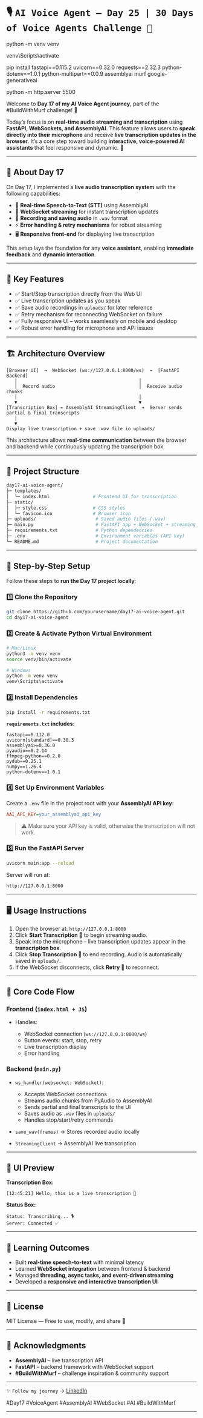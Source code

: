 # 🎙️ `AI Voice Agent – Day 25 | 30 Days of Voice Agents Challenge 🚀`



python -m venv venv

venv\Scripts\activate

pip install fastapi==0.115.2 uvicorn==0.32.0 requests==2.32.3 python-dotenv==1.0.1 python-multipart==0.0.9 assemblyai murf google-generativeai



python -m http.server 5500


Welcome to **Day 17 of my AI Voice Agent journey**, part of the #BuildWithMurf challenge! 🌟

Today’s focus is on **real-time audio streaming and transcription** using **FastAPI, WebSockets, and AssemblyAI**. This feature allows users to **speak directly into their microphone** and receive **live transcription updates in the browser**. It’s a core step toward building **interactive, voice-powered AI assistants** that feel responsive and dynamic. 💬

---

## 📖 About Day 17

On Day 17, I implemented a **live audio transcription system** with the following capabilities:

* 🎤 **Real-time Speech-to-Text (STT)** using AssemblyAI
* 🔄 **WebSocket streaming** for instant transcription updates
* 💾 **Recording and saving audio** in `.wav` format
* ⚡ **Error handling & retry mechanisms** for robust streaming
* 🖥️ **Responsive front-end** for displaying live transcription

This setup lays the foundation for any **voice assistant**, enabling **immediate feedback** and **dynamic interaction**.

---

## 🔑 Key Features

* ✅ Start/Stop transcription directly from the Web UI
* ✅ Live transcription updates as you speak
* ✅ Save audio recordings in `uploads/` for later reference
* ✅ Retry mechanism for reconnecting WebSocket on failure
* ✅ Fully responsive UI – works seamlessly on mobile and desktop
* ✅ Robust error handling for microphone and API issues

---

## 🏗️ Architecture Overview

```text
[Browser UI]  →  WebSocket (ws://127.0.0.1:8000/ws)  →  [FastAPI Backend]
   │                                             │
   │  Record audio                               │  Receive audio chunks
   │                                             │
   ▼                                             ▼
[Transcription Box] ← AssemblyAI StreamingClient  →  Server sends partial & final transcripts
   │
   ▼
Display live transcription + save .wav file in uploads/
```

This architecture allows **real-time communication** between the browser and backend while continuously updating the transcription box.

---

## 📂 Project Structure

```bash
day17-ai-voice-agent/
├─ templates/
│  └─ index.html                # Frontend UI for transcription
├─ static/
│  ├─ style.css                 # CSS styles
│  └─ favicon.ico               # Browser icon
├─ uploads/                      # Saved audio files (.wav)
├─ main.py                       # FastAPI app + WebSocket + streaming logic
├─ requirements.txt              # Python dependencies
├─ .env                          # Environment variables (API key)
└─ README.md                     # Project documentation
```

---

## 🚀 Step-by-Step Setup

Follow these steps to **run the Day 17 project locally**:

### 1️⃣ Clone the Repository

```bash
git clone https://github.com/yourusername/day17-ai-voice-agent.git
cd day17-ai-voice-agent
```

### 2️⃣ Create & Activate Python Virtual Environment

```bash
# Mac/Linux
python3 -m venv venv
source venv/bin/activate

# Windows
python -m venv venv
venv\Scripts\activate
```

### 3️⃣ Install Dependencies

```bash
pip install -r requirements.txt
```

**`requirements.txt` includes:**

```
fastapi==0.112.0
uvicorn[standard]==0.30.3
assemblyai>=0.36.0
pyaudio==0.2.14
ffmpeg-python==0.2.0
pydub==0.25.1
numpy==1.26.4
python-dotenv==1.0.1
```

### 4️⃣ Set Up Environment Variables

Create a `.env` file in the project root with your **AssemblyAI API key**:

```ini
AAI_API_KEY=your_assemblyai_api_key
```

> ⚠️ Make sure your API key is valid, otherwise the transcription will not work.

### 5️⃣ Run the FastAPI Server

```bash
uvicorn main:app --reload
```

Server will run at:

```
http://127.0.0.1:8000
```

---

## 🖥️ Usage Instructions

1. Open the browser at: `http://127.0.0.1:8000`
2. Click **Start Transcription 🎵** to begin streaming audio.
3. Speak into the microphone – live transcription updates appear in the **transcription box**.
4. Click **Stop Transcription 🛑** to end recording. Audio is automatically saved in `uploads/`.
5. If the WebSocket disconnects, click **Retry 🔄** to reconnect.

---

## 🔧 Core Code Flow

### Frontend (`index.html + JS`)

* Handles:

  * WebSocket connection (`ws://127.0.0.1:8000/ws`)
  * Button events: start, stop, retry
  * Live transcription display
  * Error handling

### Backend (`main.py`)

* `ws_handler(websocket: WebSocket)`:

  * Accepts WebSocket connections
  * Streams audio chunks from PyAudio to AssemblyAI
  * Sends partial and final transcripts to the UI
  * Saves audio as `.wav` files in `uploads/`
  * Handles stop/start/retry commands

* `save_wav(frames)` → Stores recorded audio locally

* `StreamingClient` → AssemblyAI live transcription

---

## 📸 UI Preview

**Transcription Box:**

```
[12:45:21] Hello, this is a live transcription 📜
```

**Status Box:**

```
Status: Transcribing... 🎙️
Server: Connected ✅
```

---

## 🌟 Learning Outcomes

* Built **real-time speech-to-text** with minimal latency
* Learned **WebSocket integration** between frontend & backend
* Managed **threading, async tasks, and event-driven streaming**
* Developed a **responsive and interactive transcription UI**

---

## 📜 License

MIT License — Free to use, modify, and share 🚀

---

## 🙌 Acknowledgments

* **AssemblyAI** – live transcription API
* **FastAPI** – backend framework with WebSocket support
* **#BuildWithMurf** – challenge inspiration & community support

---

✨ `Follow my journey` → [LinkedIn](https://www.linkedin.com/in/deepak-mallareddy-1b09b6274/)

#Day17 #VoiceAgent #AssemblyAI #WebSocket #AI #BuildWithMurf

---

